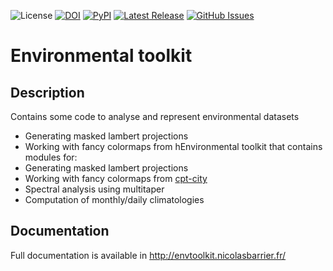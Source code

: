![License](https://img.shields.io/github/license/barriern/Environmental-toolkit)
[![DOI](https://zenodo.org/badge/154453680.svg)](https://zenodo.org/badge/latestdoi/154453680)
[![PyPI](https://img.shields.io/pypi/v/envtoolkit)](https://pypi.org/project/envtoolkit/)
[![Latest Release](https://img.shields.io/github/release/barriern/Environmental-toolkit)](https://github.com/barriern/Environmental-toolkit/releases)
[![GitHub Issues](https://img.shields.io/github/issues/barriern/Environmental-toolkit)](https://github.com/barriern/Environmental-toolkit/issues)


# Environmental toolkit

## Description

Contains some code to analyse and represent environmental datasets

- Generating masked lambert projections
- Working with fancy colormaps from hEnvironmental toolkit that contains modules for:
- Generating masked lambert projections
- Working with fancy colormaps from [cpt-city](http://soliton.vm.bytemark.co.uk/pub/cpt-city/)
- Spectral analysis using multitaper
- Computation of monthly/daily climatologies

## Documentation

Full documentation is available in http://envtoolkit.nicolasbarrier.fr/

